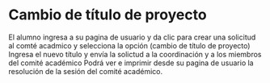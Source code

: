# Cambio de título de proyecto
El alumno ingresa a su pagina de usuario y da clic para crear una solicitud al comté acadmico y selecciona la opción (cambio de
título de proyecto) 
Ingresa el nuevo título y envía la solictud a la coordinación y a los miembros del comité académico
Podrá ver e imprimir desde su pagina de usuario la resolución de la sesión del comité académico.
